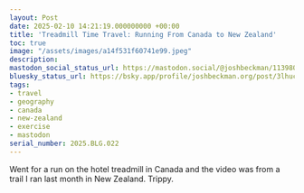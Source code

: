 ```yaml
---
layout: Post
date: 2025-02-10 14:21:19.000000000 +00:00
title: 'Treadmill Time Travel: Running From Canada to New Zealand'
toc: true
image: "/assets/images/a14f531f60741e99.jpeg"
description:
mastodon_social_status_url: https://mastodon.social/@joshbeckman/113980032917385719
bluesky_status_url: https://bsky.app/profile/joshbeckman.org/post/3lhucprnbo62a
tags:
- travel
- geography
- canada
- new-zealand
- exercise
- mastodon
serial_number: 2025.BLG.022
---
```

<p>Went for a run on the hotel treadmill in Canada and the video was from a trail I ran last month in New Zealand. Trippy.</p>
